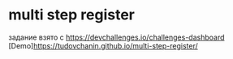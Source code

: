 # multi step register  
задание взято с https://devchallenges.io/challenges-dashboard  
[Demo]https://tudovchanin.github.io/multi-step-register/
